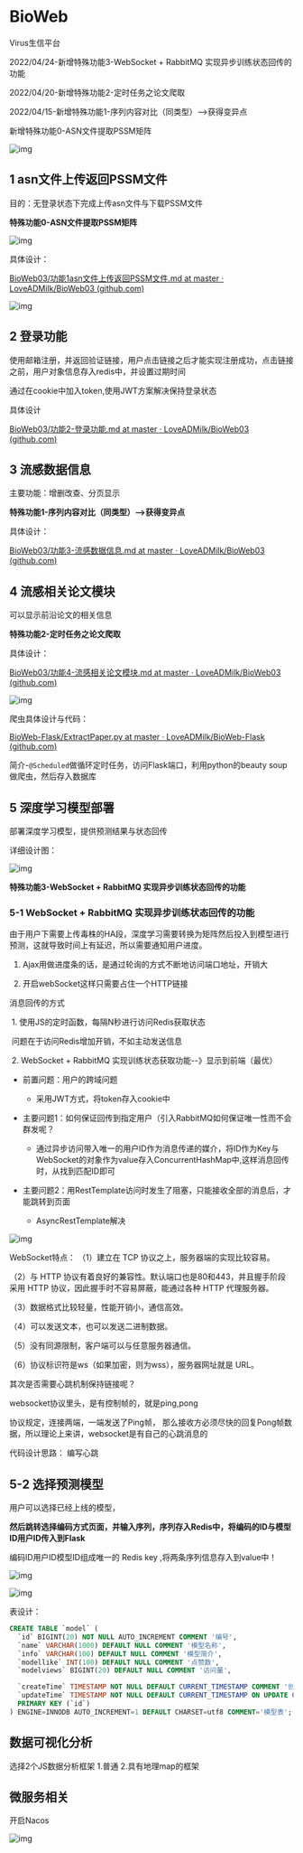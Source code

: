 # BioWeb

Virus生信平台

2022/04/24-新增特殊功能3-WebSocket + RabbitMQ 实现异步训练状态回传的功能

2022/04/20-新增特殊功能2-定时任务之论文爬取

2022/04/15-新增特殊功能1-序列内容对比（同类型）-->获得变异点

新增特殊功能0-ASN文件提取PSSM矩阵

![img](https://github.com/LoveADMilk/BioWeb03/blob/master/summary/image/index.PNG?raw=true)

## 1 asn文件上传返回PSSM文件

目的：无登录状态下完成上传asn文件与下载PSSM文件

**特殊功能0-ASN文件提取PSSM矩阵**

![img](https://github.com/LoveADMilk/BioWeb03/blob/master/summary/image/asn%E6%96%87%E4%BB%B6%E8%BD%AC%E6%8D%A2%E4%B8%BAPSSM.PNG?raw=true)

具体设计：

[BioWeb03/功能1asn文件上传返回PSSM文件.md at master · LoveADMilk/BioWeb03 (github.com)](https://github.com/LoveADMilk/BioWeb03/blob/master/summary/功能1asn文件上传返回PSSM文件.md)

![img](https://github.com/LoveADMilk/BioWeb03/blob/master/summary/image/1-2.PNG?raw=true)


## 2 登录功能
使用邮箱注册，并返回验证链接，用户点击链接之后才能实现注册成功，点击链接之前，用户对象信息存入redis中，并设置过期时间

通过在cookie中加入token,使用JWT方案解决保持登录状态

具体设计

[BioWeb03/功能2-登录功能.md at master · LoveADMilk/BioWeb03 (github.com)](https://github.com/LoveADMilk/BioWeb03/blob/master/summary/功能2-登录功能.md)



## 3 流感数据信息

主要功能：增删改查、分页显示

**特殊功能1-序列内容对比（同类型）-->获得变异点**

具体设计：

[BioWeb03/功能3-流感数据信息.md at master · LoveADMilk/BioWeb03 (github.com)](https://github.com/LoveADMilk/BioWeb03/blob/master/summary/功能3-流感数据信息.md)


## 4 流感相关论文模块

可以显示前沿论文的相关信息

**特殊功能2-定时任务之论文爬取**

具体设计：

[BioWeb03/功能4-流感相关论文模块.md at master · LoveADMilk/BioWeb03 (github.com)](https://github.com/LoveADMilk/BioWeb03/blob/master/summary/功能4-流感相关论文模块.md)


![img](https://github.com/LoveADMilk/BioWeb03/blob/master/summary/image/4-1.PNG?raw=true)

  爬虫具体设计与代码：

  [BioWeb-Flask/ExtractPaper.py at master · LoveADMilk/BioWeb-Flask (github.com)](https://github.com/LoveADMilk/BioWeb-Flask/blob/master/ExtractPaper.py)

简介-`@Scheduled`做循环定时任务，访问Flask端口，利用python的beauty soup做爬虫，然后存入数据库


## 5 深度学习模型部署

部署深度学习模型，提供预测结果与状态回传

详细设计图：

![img](https://github.com/LoveADMilk/BioWeb03/blob/master/summary/image/5design.PNG?raw=true)


**特殊功能3-WebSocket + RabbitMQ 实现异步训练状态回传的功能**

### 5-1 WebSocket + RabbitMQ 实现异步训练状态回传的功能

由于用户下需要上传毒株的HA段，深度学习需要转换为矩阵然后投入到模型进行预测，这就导致时间上有延迟，所以需要通知用户进度。

1. Ajax用做进度条的话，是通过轮询的方式不断地访问端口地址，开销大

2. 开启webSocket这样只需要占住一个HTTP链接

消息回传的方式

​	1. 使用JS的定时函数，每隔N秒进行访问Redis获取状态

​			问题在于访问Redis增加开销，不如主动发送信息

​	2. WebSocket + RabbitMQ 实现训练状态获取功能--》显示到前端（最优）

- 前置问题：用户的跨域问题
  - 采用JWT方式，将token存入cookie中

- 主要问题1：如何保证回传到指定用户（引入RabbitMQ如何保证唯一性而不会群发呢？

  - 通过异步访问带入唯一的用户ID作为消息传递的媒介，将ID作为Key与WebSocket的对象作为value存入ConcurrentHashMap中,这样消息回传时，从找到匹配ID即可
- 主要问题2：用RestTemplate访问时发生了阻塞，只能接收全部的消息后，才能跳转到页面
  - AsyncRestTemplate解决

![img](https://github.com/LoveADMilk/BioWeb03/blob/master/summary/image/5-1.PNG?raw=true)


WebSocket特点：
（1）建立在 TCP 协议之上，服务器端的实现比较容易。

（2）与 HTTP 协议有着良好的兼容性。默认端口也是80和443，并且握手阶段采用 HTTP 协议，因此握手时不容易屏蔽，能通过各种 HTTP 代理服务器。

（3）数据格式比较轻量，性能开销小，通信高效。

（4）可以发送文本，也可以发送二进制数据。

（5）没有同源限制，客户端可以与任意服务器通信。

（6）协议标识符是ws（如果加密，则为wss），服务器网址就是 URL。


其次是否需要心跳机制保持链接呢？

websocket协议里头，是有控制帧的，就是ping,pong

协议规定，连接两端，一端发送了Ping帧， 那么接收方必须尽快的回复Pong帧数据，所以理论上来讲，websocket是有自己的心跳消息的

代码设计思路：
  编写心跳

## 5-2 选择预测模型


用户可以选择已经上线的模型，

**然后跳转选择编码方式页面，并输入序列，序列存入Redis中，将编码的ID与模型ID用户ID传入到Flask**

编码ID用户ID模型ID组成唯一的 Redis key ,将两条序列信息存入到value中！

![img](https://github.com/LoveADMilk/BioWeb03/blob/master/summary/image/5-2.PNG?raw=true)

![img](https://github.com/LoveADMilk/BioWeb03/blob/master/summary/image/5-3.PNG?raw=true)


表设计：

```sql
CREATE TABLE `model` (
  `id` BIGINT(20) NOT NULL AUTO_INCREMENT COMMENT '编号',
  `name` VARCHAR(1000) DEFAULT NULL COMMENT '模型名称',
  `info` VARCHAR(100) DEFAULT NULL COMMENT '模型简介',
  `modellike` INT(100) DEFAULT NULL COMMENT '点赞数',
  `modelviews` BIGINT(20) DEFAULT NULL COMMENT '访问量',

  `createTime` TIMESTAMP NOT NULL DEFAULT CURRENT_TIMESTAMP COMMENT '创建时间',
  `updateTime` TIMESTAMP NOT NULL DEFAULT CURRENT_TIMESTAMP ON UPDATE CURRENT_TIMESTAMP COMMENT '更新时间',
  PRIMARY KEY (`id`)
) ENGINE=INNODB AUTO_INCREMENT=1 DEFAULT CHARSET=utf8 COMMENT='模型表';
```

## 数据可视化分析

选择2个JS数据分析框架
1.普通
2.具有地理map的框架


## 微服务相关

开启Nacos

![img](https://github.com/LoveADMilk/BioWeb03/blob/master/summary/image/Nacos.PNG?raw=true)

